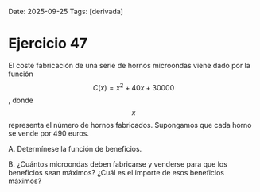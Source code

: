 Date: 2025-09-25
Tags: [derivada]

# Ejercicio 47

 
El coste fabricación de una serie de hornos microondas viene dado por la función  $$ C(x)=x^2+40x+30000$$  , donde  $$ x$$   representa el número de hornos fabricados. Supongamos que cada horno se vende por 490 euros.

A.    Determínese la función de beneficios.

B.    ¿Cuántos microondas deben fabricarse y venderse para que los beneficios sean máximos? ¿Cuál es el importe de esos beneficios máximos?

